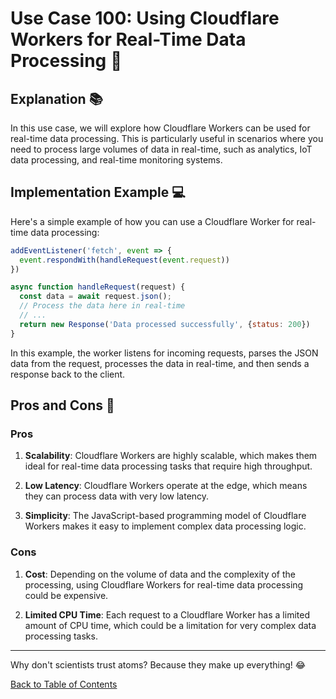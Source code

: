 # Use Case 100: Using Cloudflare Workers for Real-Time Data Processing 🚀

## Explanation 📚

In this use case, we will explore how Cloudflare Workers can be used for real-time data processing. This is particularly useful in scenarios where you need to process large volumes of data in real-time, such as analytics, IoT data processing, and real-time monitoring systems.

## Implementation Example 💻

Here's a simple example of how you can use a Cloudflare Worker for real-time data processing:

```javascript
addEventListener('fetch', event => {
  event.respondWith(handleRequest(event.request))
})

async function handleRequest(request) {
  const data = await request.json();
  // Process the data here in real-time
  // ...
  return new Response('Data processed successfully', {status: 200})
}
```

In this example, the worker listens for incoming requests, parses the JSON data from the request, processes the data in real-time, and then sends a response back to the client.

## Pros and Cons 🏁

### Pros

1. **Scalability**: Cloudflare Workers are highly scalable, which makes them ideal for real-time data processing tasks that require high throughput.

2. **Low Latency**: Cloudflare Workers operate at the edge, which means they can process data with very low latency.

3. **Simplicity**: The JavaScript-based programming model of Cloudflare Workers makes it easy to implement complex data processing logic.

### Cons

1. **Cost**: Depending on the volume of data and the complexity of the processing, using Cloudflare Workers for real-time data processing could be expensive.

2. **Limited CPU Time**: Each request to a Cloudflare Worker has a limited amount of CPU time, which could be a limitation for very complex data processing tasks.

---

Why don't scientists trust atoms? Because they make up everything! 😂

[Back to Table of Contents](../table_of_contents.md)